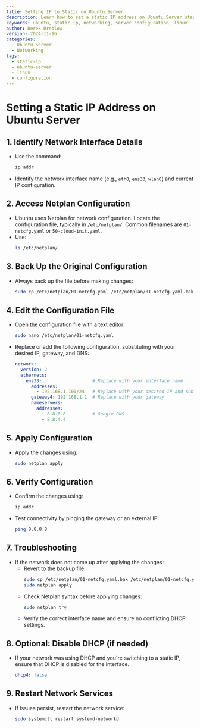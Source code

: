```yaml
---
title: Setting IP to Static on Ubuntu Server
description: Learn how to set a static IP address on Ubuntu Server step-by-step.
keywords: ubuntu, static ip, networking, server configuration, linux
author: Derek Dreblow
version: 2024-11-16
categories:
  - Ubuntu Server
  - Networking
tags:
  - static-ip
  - ubuntu-server
  - linux
  - configuration
---
```

# Setting a Static IP Address on Ubuntu Server

## 1. Identify Network Interface Details

- Use the command:
  ```bash
  ip addr
  ```
- Identify the network interface name (e.g., `eth0`, `ens33`, `wlan0`) and current IP configuration.

## 2. Access Netplan Configuration

- Ubuntu uses Netplan for network configuration. Locate the configuration file, typically in `/etc/netplan/`. Common filenames are `01-netcfg.yaml` or `50-cloud-init.yaml`.
- Use:
  ```bash
  ls /etc/netplan/
  ```

## 3. Back Up the Original Configuration

- Always back up the file before making changes:
  ```bash
  sudo cp /etc/netplan/01-netcfg.yaml /etc/netplan/01-netcfg.yaml.bak
  ```

## 4. Edit the Configuration File

- Open the configuration file with a text editor:

  ```bash
  sudo nano /etc/netplan/01-netcfg.yaml
  ```
- Replace or add the following configuration, substituting with your desired IP, gateway, and DNS:

  ```yaml
  network:
    version: 2
    ethernets:
      ens33:                   # Replace with your interface name
        addresses:
          - 192.168.1.100/24   # Replace with your desired IP and subnet mask
        gateway4: 192.168.1.1  # Replace with your gateway
        nameservers:
          addresses:
            - 8.8.8.8          # Google DNS
            - 8.8.4.4
  ```

## 5. Apply Configuration

- Apply the changes using:
  ```bash
  sudo netplan apply
  ```

## 6. Verify Configuration

- Confirm the changes using:
  ```bash
  ip addr
  ```
- Test connectivity by pinging the gateway or an external IP:
  ```bash
  ping 8.8.8.8
  ```

## 7. Troubleshooting

- If the network does not come up after applying the changes:
  - Revert to the backup file:
    ```bash
    sudo cp /etc/netplan/01-netcfg.yaml.bak /etc/netplan/01-netcfg.yaml
    sudo netplan apply
    ```
  - Check Netplan syntax before applying changes:
    ```bash
    sudo netplan try
    ```
  - Verify the correct interface name and ensure no conflicting DHCP settings.

## 8. Optional: Disable DHCP (if needed)

- If your network was using DHCP and you're switching to a static IP, ensure that DHCP is disabled for the interface.

  ```yaml
  dhcp4: false
  ```

## 9. Restart Network Services

- If issues persist, restart the network service:
  ```bash
  sudo systemctl restart systemd-networkd
  ```
